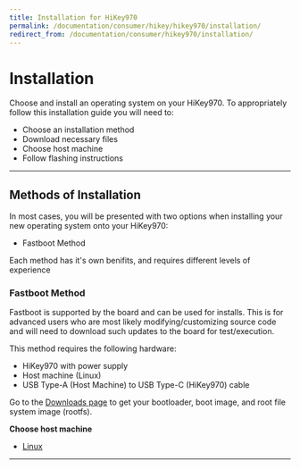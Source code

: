 ```yaml
---
title: Installation for HiKey970
permalink: /documentation/consumer/hikey/hikey970/installation/
redirect_from: /documentation/consumer/hikey970/installation/
---
```


# Installation

Choose and install an operating system on your HiKey970. To appropriately follow this installation guide you will need to:

- Choose an installation method
- Download necessary files
- Choose host machine
- Follow flashing instructions

***

## Methods of Installation

In most cases, you will be presented with two options when installing your new operating system onto your HiKey970:

- Fastboot Method

Each method has it's own benifits, and requires different levels of experience

<!--

### SD Card Method

The SD card method allows you to place a microSD card into a HiKey970 to automatically boot and install an operating system onto the eMMC of your board. This method is generally simpler than other methods and should be used by beginners.

This method requires the following hardware:

- HiKey970 with power supply
- Host machine (Linux, Mac OS X, or Windows)
- MicroSD card with 4GB or more of storage
- USB Mouse and/or keyboard
- HDMI Monitor with full size HDMI cable

Go to the [Downloads page](../downloads/) to get your SD card image.

Choose host machine

- [Linux](linux-sd.md)
- [Mac](mac-sd.md)
- [Windows](windows-sd.md)

***
-->
### Fastboot Method

Fastboot is supported by the board and can be used for installs. This is for advanced users who are most likely modifying/customizing source code and will need to download such updates to the board for test/execution.

This method requires the following hardware:

- HiKey970 with power supply
- Host machine (Linux)
- USB Type-A (Host Machine) to USB Type-C (HiKey970) cable

Go to the [Downloads page](../downloads/) to get your bootloader, boot image, and root file system image (rootfs).

**Choose host machine**

- [Linux](linux-fastboot.md)

***
